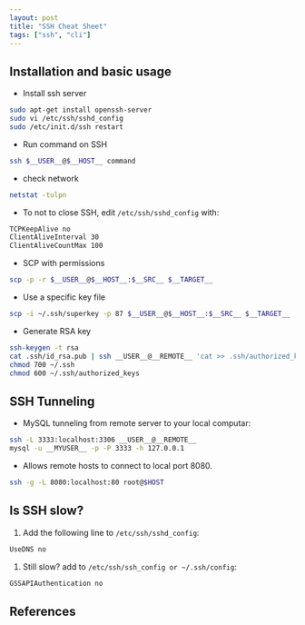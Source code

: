 ```yaml
---
layout: post
title: "SSH Cheat Sheet"
tags: ["ssh", "cli"]
---
```


## Installation and basic usage

- Install ssh server

```bash
sudo apt-get install openssh-server
sudo vi /etc/ssh/sshd_config
sudo /etc/init.d/ssh restart
```

- Run command on SSH

```bash
ssh $__USER__@$__HOST__ command
```

- check network

```bash
netstat -tulpn
```

- To not to close SSH, edit `/etc/ssh/sshd_config` with:

```bash
TCPKeepAlive no
ClientAliveInterval 30
ClientAliveCountMax 100
```

- SCP with permissions

```bash
scp -p -r $__USER__@$__HOST__:$__SRC__ $__TARGET__
```

- Use a specific key file

```bash
scp -i ~/.ssh/superkey -p 87 $__USER__@$__HOST__:$__SRC__ $__TARGET__
```

- Generate RSA key

```bash
ssh-keygen -t rsa
cat .ssh/id_rsa.pub | ssh __USER__@__REMOTE__ 'cat >> .ssh/authorized_keys'
chmod 700 ~/.ssh
chmod 600 ~/.ssh/authorized_keys
```

## SSH Tunneling

- MySQL tunneling from remote server to your local computar:

```bash
ssh -L 3333:localhost:3306 __USER__@__REMOTE__
mysql -u __MYUSER__ -p -P 3333 -h 127.0.0.1 
```

- Allows remote hosts to connect to local port 8080.

```bash
ssh -g -L 8080:localhost:80 root@$HOST
```

## Is SSH slow?

1. Add the following line to `/etc/ssh/sshd_config`:

```bash
UseDNS no
```

1. Still slow? add to `/etc/ssh/ssh_config or ~/.ssh/config`:

```bash
GSSAPIAuthentication no
```

## References

[^1]: [SSH Tunneling Made Easy](https://www.revsys.com/writings/quicktips/ssh-tunnel.html).
[^2]: [How to Create SSH Tunnels](https://www.tunnelsup.com/how-to-create-ssh-tunnels/).